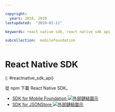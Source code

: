 ```yaml
---

copyright:
  years: 2018, 2019
lastupdated:  "2019-02-11"

keywords: react native sdk, react native sdk api

subcollection:  mobilefoundation
---
```


#	React Native SDK
{: #reactnative_sdk_api}

從 npm 下載 React Native SDK。

* [SDK for Mobile Foundation ![外部鏈結圖示](../../icons/launch-glyph.svg "外部鏈結圖示")](https://www.npmjs.com/package/react-native-ibm-mobilefirst)
* [SDK for JSONStore ![外部鏈結圖示](../../icons/launch-glyph.svg "外部鏈結圖示")](https://www.npmjs.com/package/react-native-mobilefirst-jsonstore)
